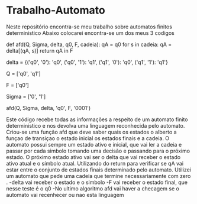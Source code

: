 # Trabalho-Automato
Neste repositório encontra-se meu trabalho sobre automatos finitos deterministico
Abaixo colocarei  encontra-se um dos meus 3 codigos 

def afd(Q, Sigma, delta, q0, F, cadeia):
    qA = q0
    for s in cadeia:
        qA = delta[(qA, s)]
    return qA in F


delta = {('q0', '0'): 'q0', ('q0', '1'): 'q1', ('q1', '0'): 'q0', ('q1', '1'): 'q1'}

Q = ['q0', 'q1']

F = ['q0']

Sigma = ['0', '1']

afd(Q, Sigma, delta, 'q0', F, '0001')

Este código recebe todas as informações a respeito de um automato finito deterministico e nos devolva uma linguagem reconhecida pelo automato.
Criou-se uma função afd que deve saber quais os estados o alberto a funçao de transiçao o estado inicial os estados finais e a cadeia.
O automato possui sempre um estado ativo e inicial, que vai ler a cadeia e passar por cada simbolo tomando uma decisão e passando para o próximo estado. O próximo estado ativo vai ser o delta que vai receber o estado ativo atual e o símbolo atual. Utilizando do return para verificar se qA vai estar entre o conjunto de estados finais determinado pelo automato.
Utilizei um automato que pede uma cadeia que termine necessariamente com zero .
-delta vai receber o estado e o simbolo
-F vai receber o estado final, que nesse teste é o q0 
-No ultimo algoritmo afd vai haver a checagem se o automato vai recenhecer ou nao esta linguagem
